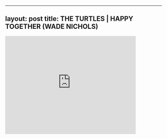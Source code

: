 

---
layout: post
title: THE TURTLES | HAPPY TOGETHER (WADE NICHOLS)
---


<iframe width="420" height="315" src="http://www.youtube.com/embed/pOzAsDHXykA" frameborder="0" allowfullscreen></iframe>

